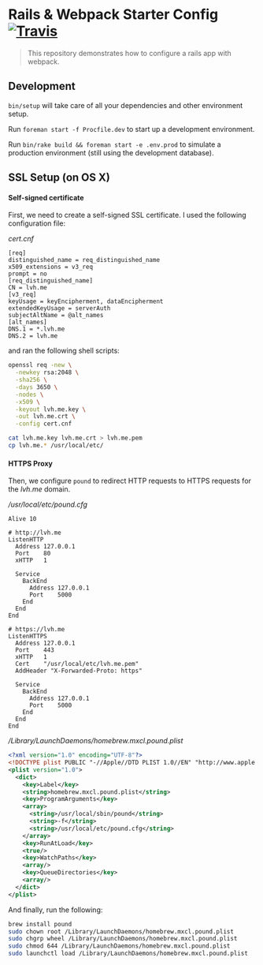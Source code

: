 # Rails & Webpack Starter Config [![Travis](https://img.shields.io/travis/tough-griff/rails-webpack-demo.svg)](https://travis-ci.org/tough-griff/rails-webpack-demo)
> This repository demonstrates how to configure a rails app with webpack.

## Development
`bin/setup` will take care of all your dependencies and other environment setup.

Run `foreman start -f Procfile.dev` to start up a development environment.

Run `bin/rake build && foreman start -e .env.prod` to simulate a production
environment (still using the development database).

## SSL Setup (on OS X)
#### Self-signed certificate
First, we need to create a self-signed SSL certificate.
I used the following configuration file:

*cert.cnf*
```
[req]
distinguished_name = req_distinguished_name
x509_extensions = v3_req
prompt = no
[req_distinguished_name]
CN = lvh.me
[v3_req]
keyUsage = keyEncipherment, dataEncipherment
extendedKeyUsage = serverAuth
subjectAltName = @alt_names
[alt_names]
DNS.1 = *.lvh.me
DNS.2 = lvh.me
```

and ran the following shell scripts:
```sh
openssl req -new \
  -newkey rsa:2048 \
  -sha256 \
  -days 3650 \
  -nodes \
  -x509 \
  -keyout lvh.me.key \
  -out lvh.me.crt \
  -config cert.cnf

cat lvh.me.key lvh.me.crt > lvh.me.pem
cp lvh.me.* /usr/local/etc/
```


#### HTTPS Proxy
Then, we configure `pound` to redirect HTTP requests to HTTPS requests for the *lvh.me* domain.

*/usr/local/etc/pound.cfg*
```
Alive 10

# http://lvh.me
ListenHTTP
  Address 127.0.0.1
  Port    80
  xHTTP   1

  Service
    BackEnd
      Address 127.0.0.1
      Port    5000
    End
  End
End

# https://lvh.me
ListenHTTPS
  Address 127.0.0.1
  Port    443
  xHTTP   1
  Cert    "/usr/local/etc/lvh.me.pem"
  AddHeader "X-Forwarded-Proto: https"

  Service
    BackEnd
      Address 127.0.0.1
      Port    5000
    End
  End
End

```

*/Library/LaunchDaemons/homebrew.mxcl.pound.plist*
```xml
<?xml version="1.0" encoding="UTF-8"?>
<!DOCTYPE plist PUBLIC "-//Apple//DTD PLIST 1.0//EN" "http://www.apple.com/DTDs/PropertyList-1.0.dtd">
<plist version="1.0">
  <dict>
    <key>Label</key>
    <string>homebrew.mxcl.pound.plist</string>
    <key>ProgramArguments</key>
    <array>
      <string>/usr/local/sbin/pound</string>
      <string>-f</string>
      <string>/usr/local/etc/pound.cfg</string>
    </array>
    <key>RunAtLoad</key>
    <true/>
    <key>WatchPaths</key>
    <array/>
    <key>QueueDirectories</key>
    <array/>
  </dict>
</plist>
```

And finally, run the following:
```sh
brew install pound
sudo chown root /Library/LaunchDaemons/homebrew.mxcl.pound.plist
sudo chgrp wheel /Library/LaunchDaemons/homebrew.mxcl.pound.plist
sudo chmod 644 /Library/LaunchDaemons/homebrew.mxcl.pound.plist
sudo launchctl load /Library/LaunchDaemons/homebrew.mxcl.pound.plist
```
